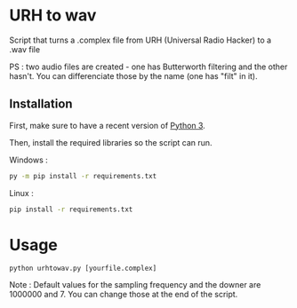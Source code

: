 # URH to wav

Script that turns a .complex file from URH (Universal Radio Hacker) to a .wav file

PS : two audio files are created - one has Butterworth filtering and the other hasn't. You can differenciate those by the name (one has "filt" in it).

## Installation

First, make sure to have a recent version of [Python 3](https://www.python.org/downloads/).

Then, install the required libraries so the script can run.

Windows :
```bash
py -m pip install -r requirements.txt
```

Linux :
```bash
pip install -r requirements.txt
```

# Usage

```
python urhtowav.py [yourfile.complex]
```

Note : Default values for the sampling frequency and the downer are 1000000 and 7. You can change those at the end of the script.
